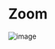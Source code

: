 # Zoom

![image](https://user-images.githubusercontent.com/54904135/74092591-87c47280-4ac6-11ea-98c7-4b0d75b26bdd.png)